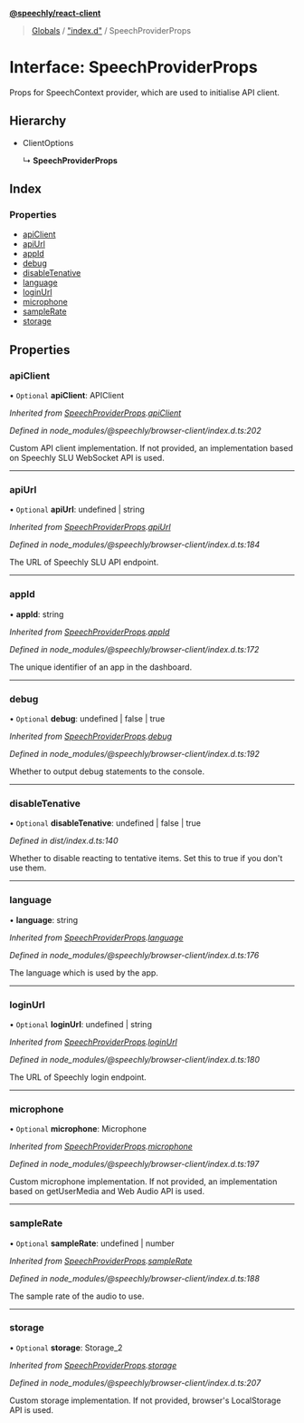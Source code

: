 **[@speechly/react-client](../README.md)**

> [Globals](../README.md) / ["index.d"](../modules/_index_d_.md) / SpeechProviderProps

# Interface: SpeechProviderProps

Props for SpeechContext provider, which are used to initialise API client.

## Hierarchy

* ClientOptions

  ↳ **SpeechProviderProps**

## Index

### Properties

* [apiClient](_index_d_.speechproviderprops.md#apiclient)
* [apiUrl](_index_d_.speechproviderprops.md#apiurl)
* [appId](_index_d_.speechproviderprops.md#appid)
* [debug](_index_d_.speechproviderprops.md#debug)
* [disableTenative](_index_d_.speechproviderprops.md#disabletenative)
* [language](_index_d_.speechproviderprops.md#language)
* [loginUrl](_index_d_.speechproviderprops.md#loginurl)
* [microphone](_index_d_.speechproviderprops.md#microphone)
* [sampleRate](_index_d_.speechproviderprops.md#samplerate)
* [storage](_index_d_.speechproviderprops.md#storage)

## Properties

### apiClient

• `Optional` **apiClient**: APIClient

*Inherited from [SpeechProviderProps](_index_d_.speechproviderprops.md).[apiClient](_index_d_.speechproviderprops.md#apiclient)*

*Defined in node_modules/@speechly/browser-client/index.d.ts:202*

Custom API client implementation.
If not provided, an implementation based on Speechly SLU WebSocket API is used.

___

### apiUrl

• `Optional` **apiUrl**: undefined \| string

*Inherited from [SpeechProviderProps](_index_d_.speechproviderprops.md).[apiUrl](_index_d_.speechproviderprops.md#apiurl)*

*Defined in node_modules/@speechly/browser-client/index.d.ts:184*

The URL of Speechly SLU API endpoint.

___

### appId

•  **appId**: string

*Inherited from [SpeechProviderProps](_index_d_.speechproviderprops.md).[appId](_index_d_.speechproviderprops.md#appid)*

*Defined in node_modules/@speechly/browser-client/index.d.ts:172*

The unique identifier of an app in the dashboard.

___

### debug

• `Optional` **debug**: undefined \| false \| true

*Inherited from [SpeechProviderProps](_index_d_.speechproviderprops.md).[debug](_index_d_.speechproviderprops.md#debug)*

*Defined in node_modules/@speechly/browser-client/index.d.ts:192*

Whether to output debug statements to the console.

___

### disableTenative

• `Optional` **disableTenative**: undefined \| false \| true

*Defined in dist/index.d.ts:140*

Whether to disable reacting to tentative items. Set this to true if you don't use them.

___

### language

•  **language**: string

*Inherited from [SpeechProviderProps](_index_d_.speechproviderprops.md).[language](_index_d_.speechproviderprops.md#language)*

*Defined in node_modules/@speechly/browser-client/index.d.ts:176*

The language which is used by the app.

___

### loginUrl

• `Optional` **loginUrl**: undefined \| string

*Inherited from [SpeechProviderProps](_index_d_.speechproviderprops.md).[loginUrl](_index_d_.speechproviderprops.md#loginurl)*

*Defined in node_modules/@speechly/browser-client/index.d.ts:180*

The URL of Speechly login endpoint.

___

### microphone

• `Optional` **microphone**: Microphone

*Inherited from [SpeechProviderProps](_index_d_.speechproviderprops.md).[microphone](_index_d_.speechproviderprops.md#microphone)*

*Defined in node_modules/@speechly/browser-client/index.d.ts:197*

Custom microphone implementation.
If not provided, an implementation based on getUserMedia and Web Audio API is used.

___

### sampleRate

• `Optional` **sampleRate**: undefined \| number

*Inherited from [SpeechProviderProps](_index_d_.speechproviderprops.md).[sampleRate](_index_d_.speechproviderprops.md#samplerate)*

*Defined in node_modules/@speechly/browser-client/index.d.ts:188*

The sample rate of the audio to use.

___

### storage

• `Optional` **storage**: Storage_2

*Inherited from [SpeechProviderProps](_index_d_.speechproviderprops.md).[storage](_index_d_.speechproviderprops.md#storage)*

*Defined in node_modules/@speechly/browser-client/index.d.ts:207*

Custom storage implementation.
If not provided, browser's LocalStorage API is used.
